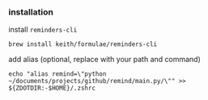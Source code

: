 ### installation

install `reminders-cli`

```
brew install keith/formulae/reminders-cli
```

add alias (optional, replace with your path and command)

```
echo "alias remind=\"python ~/documents/projects/github/remind/main.py/\"" >> ${ZDOTDIR:-$HOME}/.zshrc
```
